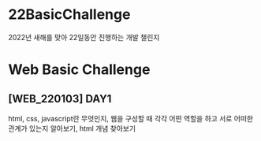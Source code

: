 # 22BasicChallenge  
  
2022년 새해를 맞아 22일동안 진행하는 개발 챌린지  

# Web Basic Challenge 
## [WEB_220103] DAY1  
html, css, javascript란 무엇인지, 웹을 구성할 때 각각 어떤 역할을 하고 서로 어떠한 관계가 있는지 알아보기, html 개념 찾아보기  
